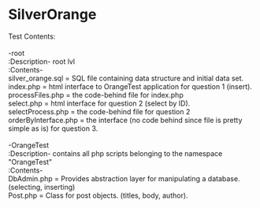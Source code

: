 # SilverOrange
Test Contents: <br /><br />
-root <br />
	:Description- root lvl <br />
	:Contents- <br />
		silver_orange.sql = SQL file containing data structure and initial data set. <br />
		index.php = html interface to OrangeTest application for question 1 (insert). <br />
		processFiles.php = the code-behind file for index.php<br />
		select.php = html interface for question 2 (select by ID).<br />
		selectProcess.php = the code-behind file for question 2 <br />
		orderByInterface.php = the interface (no code behind since file is pretty simple as is) for question 3.<br /><br />
-OrangeTest <br />
	:Description- contains all php scripts belonging to the namespace "OrangeTest" <br />
	:Contents- <br />
		DbAdmin.php = Provides abstraction layer for manipulating a database. (selecting, inserting) <br />
		Post.php = Class for post objects. (titles, body, author). <br />
